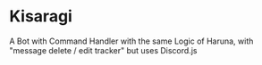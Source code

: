 # Kisaragi
A Bot with Command Handler with the same Logic of Haruna, with "message delete / edit tracker" but uses Discord.js
